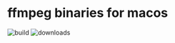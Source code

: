 # ffmpeg binaries for macos
![build](https://github.com/eko5624/FFmpeg-macos/workflows/CI/badge.svg)
![downloads](https://img.shields.io/github/downloads/eko5624/FFmpeg-macos/total.svg?style=flat&labelColor=323940&color=brightgreen&logo=github)

